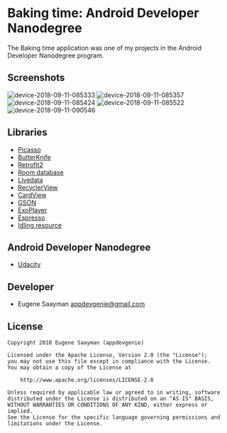 # Baking time: Android Developer Nanodegree 

The Baking time application was one of my projects in the Android Developer Nanodegree program.

## Screenshots

![device-2018-09-11-085333](https://user-images.githubusercontent.com/39134030/45344606-6cd59200-b5a4-11e8-9bdf-831fa538ffd5.png)
![device-2018-09-11-085357](https://user-images.githubusercontent.com/39134030/45344607-6d6e2880-b5a4-11e8-807b-fb322ebf33da.png)
![device-2018-09-11-085424](https://user-images.githubusercontent.com/39134030/45344608-6d6e2880-b5a4-11e8-8eca-b1a70cee2ba6.png)
![device-2018-09-11-085522](https://user-images.githubusercontent.com/39134030/45344609-6e06bf00-b5a4-11e8-9276-0b11a62b8644.png)
![device-2018-09-11-090546](https://user-images.githubusercontent.com/39134030/45344610-6e06bf00-b5a4-11e8-8b13-5624070a8fb7.png)

## Libraries

* [Picasso](http://square.github.io/picasso/)
* [ButterKnife](https://github.com/JakeWharton/butterknife)
* [Retrofit2](https://square.github.io/retrofit/)
* [Room database](https://developer.android.com/topic/libraries/architecture/room)
* [Livedata](https://developer.android.com/topic/libraries/architecture/livedata)
* [RecyclerView](https://developer.android.com/guide/topics/ui/layout/recyclerview)
* [CardView](https://developer.android.com/guide/topics/ui/layout/cardview)
* [GSON](https://developer.android.com/training/volley/request-custom)
* [ExoPlayer](https://developer.android.com/guide/topics/media/exoplayer)
* [Espresso](https://developer.android.com/training/testing/espresso/)
* [Idling resource](https://developer.android.com/training/testing/espresso/idling-resource)

## Android Developer Nanodegree

* [Udacity](https://www.udacity.com/course/android-developer-nanodegree--nd801)

## Developer

* Eugene Saayman appdevgenie@gmail.com

## License

    Copyright 2018 Eugene Saayman (appdevgenie)

    Licensed under the Apache License, Version 2.0 (the "License");
    you may not use this file except in compliance with the License.
    You may obtain a copy of the License at

        http://www.apache.org/licenses/LICENSE-2.0

    Unless required by applicable law or agreed to in writing, software
    distributed under the License is distributed on an "AS IS" BASIS,
    WITHOUT WARRANTIES OR CONDITIONS OF ANY KIND, either express or implied.
    See the License for the specific language governing permissions and
    limitations under the License.
